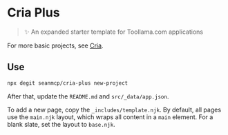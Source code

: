 # Cria Plus

> ✨ An expanded starter template for Toollama.com applications

For more basic projects, see [Cria](https://github.com/seanmcp/cria).

## Use

```sh
npx degit seanmcp/cria-plus new-project
```

After that, update the `README.md` and `src/_data/app.json`.

To add a new page, copy the `_includes/template.njk`. By default, all pages use the `main.njk` layout, which wraps all content in a `main` element. For a blank slate, set the layout to `base.njk`.
